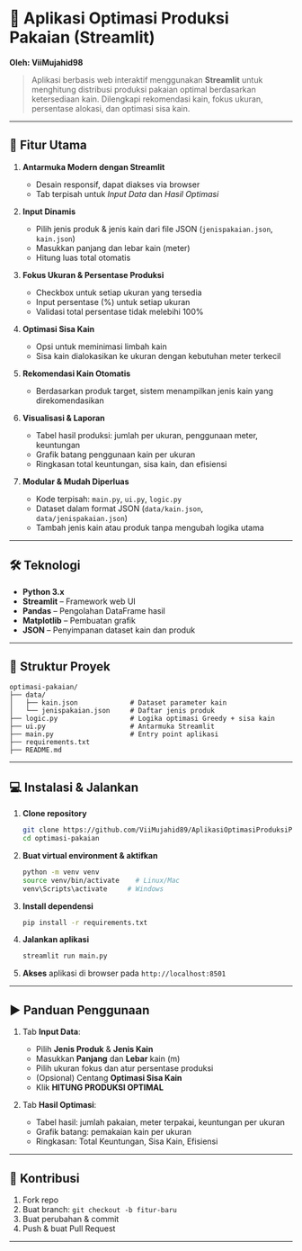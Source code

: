 # 🧶 Aplikasi Optimasi Produksi Pakaian (Streamlit)

**Oleh: ViiMujahid98**

> Aplikasi berbasis web interaktif menggunakan **Streamlit** untuk menghitung distribusi produksi pakaian optimal berdasarkan ketersediaan kain. Dilengkapi rekomendasi kain, fokus ukuran, persentase alokasi, dan optimasi sisa kain.

---

## 🚀 Fitur Utama

1. **Antarmuka Modern dengan Streamlit**

   * Desain responsif, dapat diakses via browser
   * Tab terpisah untuk *Input Data* dan *Hasil Optimasi*

2. **Input Dinamis**

   * Pilih jenis produk & jenis kain dari file JSON (`jenispakaian.json`, `kain.json`)
   * Masukkan panjang dan lebar kain (meter)
   * Hitung luas total otomatis

3. **Fokus Ukuran & Persentase Produksi**

   * Checkbox untuk setiap ukuran yang tersedia
   * Input persentase (%) untuk setiap ukuran
   * Validasi total persentase tidak melebihi 100%

4. **Optimasi Sisa Kain**

   * Opsi untuk meminimasi limbah kain
   * Sisa kain dialokasikan ke ukuran dengan kebutuhan meter terkecil

5. **Rekomendasi Kain Otomatis**

   * Berdasarkan produk target, sistem menampilkan jenis kain yang direkomendasikan

6. **Visualisasi & Laporan**

   * Tabel hasil produksi: jumlah per ukuran, penggunaan meter, keuntungan
   * Grafik batang penggunaan kain per ukuran
   * Ringkasan total keuntungan, sisa kain, dan efisiensi

7. **Modular & Mudah Diperluas**

   * Kode terpisah: `main.py`, `ui.py`, `logic.py`
   * Dataset dalam format JSON (`data/kain.json`, `data/jenispakaian.json`)
   * Tambah jenis kain atau produk tanpa mengubah logika utama

---

## 🛠️ Teknologi

* **Python 3.x**
* **Streamlit** – Framework web UI
* **Pandas** – Pengolahan DataFrame hasil
* **Matplotlib** – Pembuatan grafik
* **JSON** – Penyimpanan dataset kain dan produk

---

## 📂 Struktur Proyek

```
optimasi-pakaian/
├── data/
│   ├── kain.json             # Dataset parameter kain
│   └── jenispakaian.json     # Daftar jenis produk
├── logic.py                  # Logika optimasi Greedy + sisa kain
├── ui.py                     # Antarmuka Streamlit
├── main.py                   # Entry point aplikasi
├── requirements.txt
├── README.md
```

---

## 💻 Instalasi & Jalankan

1. **Clone repository**

   ```bash
   git clone https://github.com/ViiMujahid89/AplikasiOptimasiProduksiPakaian.git
   cd optimasi-pakaian
   ```

2. **Buat virtual environment & aktifkan**

   ```bash
   python -m venv venv
   source venv/bin/activate    # Linux/Mac
   venv\Scripts\activate     # Windows
   ```

3. **Install dependensi**

   ```bash
   pip install -r requirements.txt
   ```

4. **Jalankan aplikasi**

   ```bash
   streamlit run main.py
   ```

5. **Akses** aplikasi di browser pada `http://localhost:8501`

---

## ▶️ Panduan Penggunaan

1. Tab **Input Data**:

   * Pilih **Jenis Produk** & **Jenis Kain**
   * Masukkan **Panjang** dan **Lebar** kain (m)
   * Pilih ukuran fokus dan atur persentase produksi
   * (Opsional) Centang **Optimasi Sisa Kain**
   * Klik **HITUNG PRODUKSI OPTIMAL**

2. Tab **Hasil Optimasi**:

   * Tabel hasil: jumlah pakaian, meter terpakai, keuntungan per ukuran
   * Grafik batang: pemakaian kain per ukuran
   * Ringkasan: Total Keuntungan, Sisa Kain, Efisiensi

---

## 🤝 Kontribusi

1. Fork repo
2. Buat branch: `git checkout -b fitur-baru`
3. Buat perubahan & commit
4. Push & buat Pull Request

---
